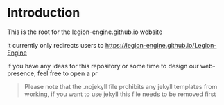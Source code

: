 # Introduction

This is the root for the legion-engine.github.io website

it currently only redirects users to https://legion-engine.github.io/Legion-Engine

if you have any ideas for this repository or some time to design our web-presence, feel free to open a pr

> Please note that the .nojekyll file prohibits any jekyll templates from working, if you want to use jekyll this file needs to be removed first 
